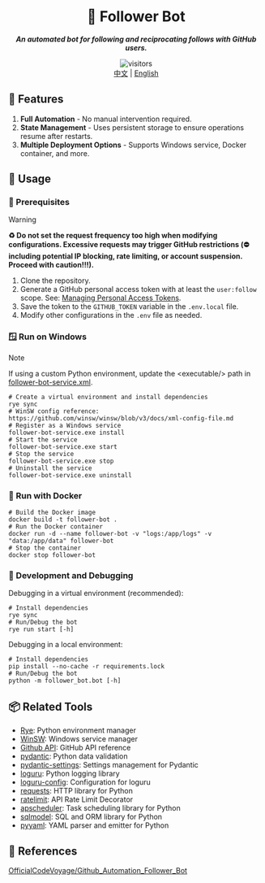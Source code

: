 <div align="center">
  <h1>🤖 Follower Bot</h1>
  <p><em><b>An automated bot for following and reciprocating follows with GitHub users.</b></em></p>
  <img src="https://api.visitorbadge.io/api/combined?path=https://github.com/ftnfurina/follower-bot&label=VISITORS&style=flat-square&countColor=%23f3722c" alt="visitors"/>
  <div>
    <a href="./README_ZH.md">中文</a> |
    <a href="./README.md">English</a>
  </div>
</div>

## 🌟 Features

1. **Full Automation** - No manual intervention required.
2. **State Management** - Uses persistent storage to ensure operations resume after restarts.
3. **Multiple Deployment Options** - Supports Windows service, Docker container, and more.

## 🚀 Usage

### 🔧 Prerequisites

> [!Warning]
> **♻ Do not set the request frequency too high when modifying configurations. Excessive requests may trigger GitHub restrictions (⛔ including potential IP blocking, rate limiting, or account suspension. Proceed with caution!!!).**

1. Clone the repository.
2. Generate a GitHub personal access token with at least the `user:follow` scope. See: [Managing Personal Access Tokens](https://docs.github.com/en/authentication/keeping-your-account-and-data-secure/managing-your-personal-access-tokens).
3. Save the token to the `GITHUB_TOKEN` variable in the `.env.local` file.
4. Modify other configurations in the `.env` file as needed.

### 🪟 Run on Windows

> [!Note]
> If using a custom Python environment, update the &lt;executable/&gt; path in [follower-bot-service.xml](./follower-bot-service.xml).

```shell
# Create a virtual environment and install dependencies
rye sync
# WinSW config reference: https://github.com/winsw/winsw/blob/v3/docs/xml-config-file.md
# Register as a Windows service
follower-bot-service.exe install
# Start the service
follower-bot-service.exe start
# Stop the service
follower-bot-service.exe stop
# Uninstall the service
follower-bot-service.exe uninstall
```

### 🐋 Run with Docker

```shell
# Build the Docker image
docker build -t follower-bot .
# Run the Docker container
docker run -d --name follower-bot -v "logs:/app/logs" -v "data:/app/data" follower-bot
# Stop the container
docker stop follower-bot
```

### 🧪 Development and Debugging

Debugging in a virtual environment (recommended):

```shell
# Install dependencies
rye sync
# Run/Debug the bot
rye run start [-h]
```

Debugging in a local environment:

```shell
# Install dependencies
pip install --no-cache -r requirements.lock
# Run/Debug the bot
python -m follower_bot.bot [-h]
```

## 📦 Related Tools

+ [Rye](https://github.com/astral-sh/rye): Python environment manager
+ [WinSW](https://github.com/winsw/winsw): Windows service manager
+ [Github API](https://docs.github.com/en/rest): GitHub API reference
+ [pydantic](https://docs.pydantic.dev/latest/): Python data validation
+ [pydantic-settings](https://docs.pydantic.dev/latest/concepts/pydantic_settings/#settings-management): Settings management for Pydantic
+ [loguru](https://github.com/Delgan/loguru): Python logging library
+ [loguru-config](https://github.com/erezinman/loguru-config): Configuration for loguru
+ [requests](https://requests.readthedocs.io/en/latest/): HTTP library for Python
+ [ratelimit](https://github.com/tomasbasham/ratelimit): API Rate Limit Decorator
+ [apscheduler](https://github.com/agronholm/apscheduler): Task scheduling library for Python
+ [sqlmodel](https://sqlmodel.tiangolo.com/): SQL and ORM library for Python
+ [pyyaml](https://github.com/yaml/pyyaml): YAML parser and emitter for Python

## 🔗 References

[OfficialCodeVoyage/Github_Automation_Follower_Bot](https://github.com/OfficialCodeVoyage/Github_Automation_Follower_Bot)
